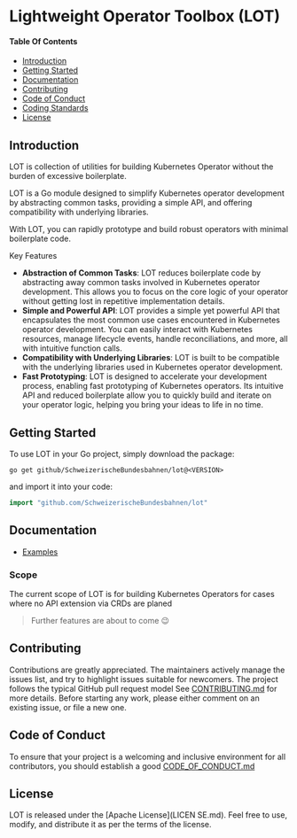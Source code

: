 # Lightweight Operator Toolbox (LOT)

#### Table Of Contents

- [Introduction](#introduction)
- [Getting Started](#getting-started)
- [Documentation](#documentation)
- [Contributing](#contributing)
- [Code of Conduct](#code-of-conduct)
- [Coding Standards](#coding-standards)
- [License](#license)

## <a id="introduction"></a> Introduction

LOT is collection of utilities for building Kubernetes Operator without the burden of excessive boilerplate.

LOT is a Go module designed to simplify Kubernetes operator development by abstracting common tasks, providing a simple API, and offering compatibility with underlying libraries.

With LOT, you can rapidly prototype and build robust operators with minimal boilerplate code.

Key Features
- **Abstraction of Common Tasks**: LOT reduces boilerplate code by abstracting away common tasks involved in Kubernetes operator development. This allows you to focus on the core logic of your operator without getting lost in repetitive implementation details.
- **Simple and Powerful API**: LOT provides a simple yet powerful API that encapsulates the most common use cases encountered in Kubernetes operator development. You can easily interact with Kubernetes resources, manage lifecycle events, handle reconciliations, and more, all with intuitive function calls.
- **Compatibility with Underlying Libraries**: LOT is built to be compatible with the underlying libraries used in Kubernetes operator development.
- **Fast Prototyping**: LOT is designed to accelerate your development process, enabling fast prototyping of Kubernetes operators. Its intuitive API and reduced boilerplate allow you to quickly build and iterate on your operator logic, helping you bring your ideas to life in no time.

## <a id="getting-started"></a> Getting Started
To use LOT in your Go project, simply download the package:

```shell
go get github/SchweizerischeBundesbahnen/lot@<VERSION>
```

and import it into your code:

```go
import "github.com/SchweizerischeBundesbahnen/lot"
```

## <a id="documentation"></a> Documentation

- [Examples](https://github.com/SchweizerischeBundesbahnen/lot/blob/main/examples)

### Scope
The current scope of LOT is for building Kubernetes Operators for cases where no API extension via CRDs are planed

> Further features are about to come 😉

## <a id="contributing"></a> Contributing

Contributions are greatly appreciated. The maintainers actively manage the issues list, and try to highlight issues suitable for newcomers. The project follows the typical GitHub pull request model
See [CONTRIBUTING.md](CONTRIBUTING.md) for more details. Before starting any work, please either comment on an existing issue, or file a new one.



## <a id="code-of-conduct"></a> Code of Conduct

To ensure that your project is a welcoming and inclusive environment for all contributors, you should establish a good [CODE_OF_CONDUCT.md](CODE_OF_CONDUCT.md)

## <a id="license"></a> License

LOT is released under the [Apache License](LICEN
SE.md). Feel free to use, modify, and distribute it as per the terms of the license.
